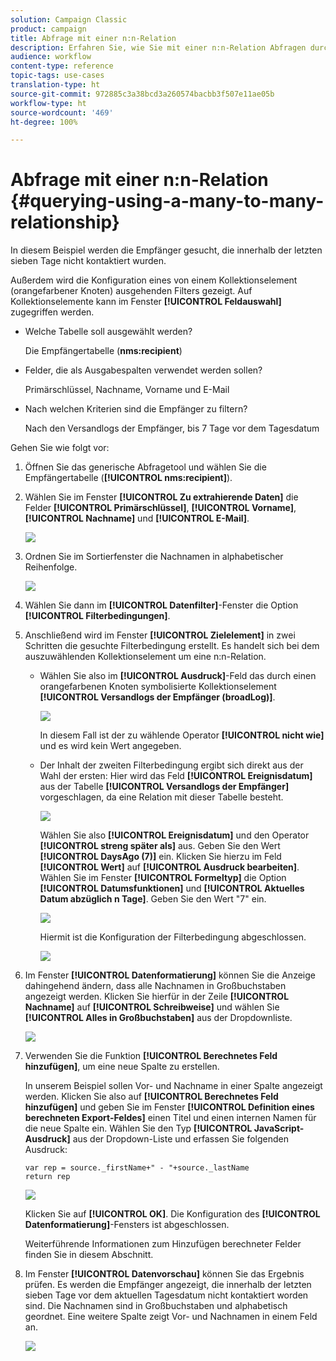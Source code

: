 ```yaml
---
solution: Campaign Classic
product: campaign
title: Abfrage mit einer n:n-Relation
description: Erfahren Sie, wie Sie mit einer n:n-Relation Abfragen durchführen können
audience: workflow
content-type: reference
topic-tags: use-cases
translation-type: ht
source-git-commit: 972885c3a38bcd3a260574bacbb3f507e11ae05b
workflow-type: ht
source-wordcount: '469'
ht-degree: 100%

---
```



# Abfrage mit einer n:n-Relation {#querying-using-a-many-to-many-relationship}

In diesem Beispiel werden die Empfänger gesucht, die innerhalb der letzten sieben Tage nicht kontaktiert wurden.

Außerdem wird die Konfiguration eines von einem Kollektionselement (orangefarbener Knoten) ausgehenden Filters gezeigt. Auf Kollektionselemente kann im Fenster **[!UICONTROL Feldauswahl]** zugegriffen werden.

* Welche Tabelle soll ausgewählt werden?

   Die Empfängertabelle (**nms:recipient**)

* Felder, die als Ausgabespalten verwendet werden sollen?

   Primärschlüssel, Nachname, Vorname und E-Mail

* Nach welchen Kriterien sind die Empfänger zu filtern?

   Nach den Versandlogs der Empfänger, bis 7 Tage vor dem Tagesdatum

Gehen Sie wie folgt vor:

1. Öffnen Sie das generische Abfragetool und wählen Sie die Empfängertabelle (**[!UICONTROL nms:recipient]**).
1. Wählen Sie im Fenster **[!UICONTROL Zu extrahierende Daten]** die Felder **[!UICONTROL Primärschlüssel]**, **[!UICONTROL Vorname]**, **[!UICONTROL Nachname]** und **[!UICONTROL E-Mail]**.

   ![](assets/query_editor_nveau_33.png)

1. Ordnen Sie im Sortierfenster die Nachnamen in alphabetischer Reihenfolge.

   ![](assets/query_editor_nveau_34.png)

1. Wählen Sie dann im **[!UICONTROL Datenfilter]**-Fenster die Option **[!UICONTROL Filterbedingungen]**.
1. Anschließend wird im Fenster **[!UICONTROL Zielelement]** in zwei Schritten die gesuchte Filterbedingung erstellt. Es handelt sich bei dem auszuwählenden Kollektionselement um eine n:n-Relation.

   * Wählen Sie also im **[!UICONTROL Ausdruck]**-Feld das durch einen orangefarbenen Knoten symbolisierte Kollektionselement **[!UICONTROL Versandlogs der Empfänger (broadLog)]**.

      ![](assets/query_editor_nveau_67.png)

      In diesem Fall ist der zu wählende Operator **[!UICONTROL nicht wie]** und es wird kein Wert angegeben.

   * Der Inhalt der zweiten Filterbedingung ergibt sich direkt aus der Wahl der ersten: Hier wird das Feld **[!UICONTROL Ereignisdatum]** aus der Tabelle **[!UICONTROL Versandlogs der Empfänger]** vorgeschlagen, da eine Relation mit dieser Tabelle besteht.

      ![](assets/query_editor_nveau_36.png)

      Wählen Sie also **[!UICONTROL Ereignisdatum]** und den Operator **[!UICONTROL streng später als]** aus. Geben Sie den Wert **[!UICONTROL DaysAgo (7)]** ein. Klicken Sie hierzu im Feld **[!UICONTROL Wert]** auf **[!UICONTROL Ausdruck bearbeiten]**. Wählen Sie im Fenster **[!UICONTROL Formeltyp]** die Option **[!UICONTROL Datumsfunktionen]** und **[!UICONTROL Aktuelles Datum abzüglich n Tage]**. Geben Sie den Wert &quot;7&quot; ein.

      ![](assets/query_editor_nveau_37.png)

      Hiermit ist die Konfiguration der Filterbedingung abgeschlossen.

      ![](assets/query_editor_nveau_38.png)

1. Im Fenster **[!UICONTROL Datenformatierung]** können Sie die Anzeige dahingehend ändern, dass alle Nachnamen in Großbuchstaben angezeigt werden. Klicken Sie hierfür in der Zeile **[!UICONTROL Nachname]** auf **[!UICONTROL Schreibweise]** und wählen Sie **[!UICONTROL Alles in Großbuchstaben]** aus der Dropdownliste.

   ![](assets/query_editor_nveau_39.png)

1. Verwenden Sie die Funktion **[!UICONTROL Berechnetes Feld hinzufügen]**, um eine neue Spalte zu erstellen.

   In unserem Beispiel sollen Vor- und Nachname in einer Spalte angezeigt werden. Klicken Sie also auf **[!UICONTROL Berechnetes Feld hinzufügen]** und geben Sie im Fenster **[!UICONTROL Definition eines berechneten Export-Feldes]** einen Titel und einen internen Namen für die neue Spalte ein. Wählen Sie den Typ **[!UICONTROL JavaScript-Ausdruck]** aus der Dropdown-Liste und erfassen Sie folgenden Ausdruck:

   ```
   var rep = source._firstName+" - "+source._lastName
   return rep
   ```

   ![](assets/query_editor_nveau_40.png)

   Klicken Sie auf **[!UICONTROL OK]**. Die Konfiguration des **[!UICONTROL Datenformatierung]**-Fensters ist abgeschlossen.

   Weiterführende Informationen zum Hinzufügen berechneter Felder finden Sie in diesem Abschnitt.

1. Im Fenster **[!UICONTROL Datenvorschau]** können Sie das Ergebnis prüfen. Es werden die Empfänger angezeigt, die innerhalb der letzten sieben Tage vor dem aktuellen Tagesdatum nicht kontaktiert worden sind. Die Nachnamen sind in Großbuchstaben und alphabetisch geordnet. Eine weitere Spalte zeigt Vor- und Nachnamen in einem Feld an.

   ![](assets/query_editor_nveau_41.png)
